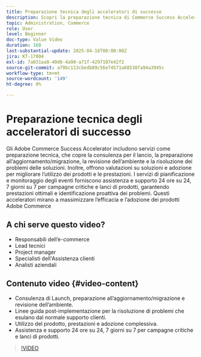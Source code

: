 ```yaml
---
title: Preparazione tecnica degli acceleratori di successo
description: Scopri la preparazione tecnica di Commerce Success Accelerator, la valutazione della soluzione, la pianificazione degli eventi e il monitoraggio 24 ore su 24, 7 giorni su 7 per prestazioni ottimali.
topic: Administration, Commerce
role: User
level: Beginner
doc-type: Value Video
duration: 160
last-substantial-update: 2025-04-16T00:00:00Z
jira: KT-17804
exl-id: 7a031aa0-40d6-4a90-a71f-4297107e42f2
source-git-commit: a79bc113cbedb89c56e74571a68538fa94a3945c
workflow-type: tm+mt
source-wordcount: '149'
ht-degree: 0%

---
```


# Preparazione tecnica degli acceleratori di successo

Gli Adobe Commerce Success Accelerator includono servizi come preparazione tecnica, che copre la consulenza per il lancio, la preparazione all’aggiornamento/migrazione, la revisione dell’ambiente e la risoluzione dei problemi delle soluzioni. Inoltre, offrono valutazioni su soluzioni e adozione per migliorare l’utilizzo dei prodotti e le prestazioni. I servizi di pianificazione e monitoraggio degli eventi forniscono assistenza e supporto 24 ore su 24, 7 giorni su 7 per campagne critiche e lanci di prodotti, garantendo prestazioni ottimali e identificazione proattiva dei problemi. Questi acceleratori mirano a massimizzare l’efficacia e l’adozione dei prodotti Adobe Commerce

## A chi serve questo video?

* Responsabili dell’e-commerce
* Lead tecnici
* Project manager
* Specialisti dell&#39;Assistenza clienti
* Analisti aziendali

## Contenuto video {#video-content}

* Consulenza di Launch, preparazione all’aggiornamento/migrazione e revisione dell’ambiente.
* Linee guida post-implementazione per la risoluzione di problemi che esulano dal normale supporto clienti.
* Utilizzo del prodotto, prestazioni e adozione complessiva.
* Assistenza e supporto 24 ore su 24, 7 giorni su 7 per campagne critiche e lanci di prodotti.

>[!VIDEO](https://video.tv.adobe.com/v/3457655/?learn=on&enablevpops)
